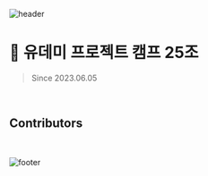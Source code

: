 ![header](https://capsule-render.vercel.app/api?type=waving&color=&height=150&section=header)

# 🍇 유데미 프로젝트 캠프 25조

> Since 2023.06.05

<br/>

## Contributors

<br/>

![footer](https://capsule-render.vercel.app/api?section=footer&type=waving&color=)
